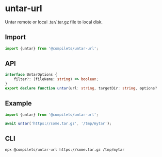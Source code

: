 # untar-url

Untar remote or local .tar/.tar.gz file to local disk.

## Import

```js
import {untar} from '@compilets/untar-url';
```

## API

```ts
interface UntarOptions {
    filter?: (fileName: string) => boolean;
}
export declare function untar(url: string, targetDir: string, options?: UntarOptions): Promise<void>;
```

## Example

```ts
import {untar} from '@compilets/untar-url';

await untar('https://some.tar.gz', '/tmp/mytar');
```

## CLI

```sh
npx @compilets/untar-url https://some.tar.gz /tmp/mytar
```
